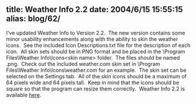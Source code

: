 title: Weather Info 2.2
date: 2004/6/15 15:55:15
alias: blog/62/
---
I've updated Weather Info to Version 2.2.  The new version contains some minor usability enhancements along with the ability to skin the weather icons.  See the included Icon Descriptions.txt file for the description of each icon.  All skin sets should be in PNG format and be placed in the \Program Files\Weather Info\Icons\<skin name> folder.  The files should be named <index>.png.  Check out the included weather.com skin set in \Program Files\Weather Info\Icons\weather.com for an example.  The skin set can be selected on the Settings tab.  All of the skin icons should be a maximum of 64 pixels wide and 64 pixels tall.  Keep in mind that the icons should be square so that the program can resize them correctly.  Weather Info 2.2 is available [here](otherprojects.htm).